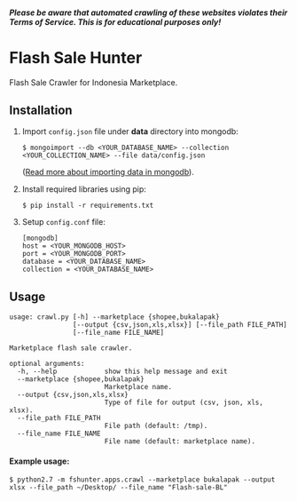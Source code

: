 ##### Please be aware that automated crawling of these websites violates their Terms of Service. This is for educational purposes only!

# Flash Sale Hunter
Flash Sale Crawler for Indonesia Marketplace.

## Installation
1. Import `config.json` file under **data** directory into mongodb:
    ```
    $ mongoimport --db <YOUR_DATABASE_NAME> --collection <YOUR_COLLECTION_NAME> --file data/config.json 
    ```
    ([Read more about importing data in mongodb](https://docs.mongodb.com/manual/reference/program/mongoimport/)).

2. Install required libraries using pip:
    ```
    $ pip install -r requirements.txt
    ```

3. Setup `config.conf` file:
    ```
    [mongodb]
    host = <YOUR_MONGODB_HOST>
    port = <YOUR_MONGODB_PORT>
    database = <YOUR_DATABASE_NAME>
    collection = <YOUR_DATABASE_NAME>
    ```
 
## Usage
```
usage: crawl.py [-h] --marketplace {shopee,bukalapak}
                [--output {csv,json,xls,xlsx}] [--file_path FILE_PATH]
                [--file_name FILE_NAME]

Marketplace flash sale crawler.

optional arguments:
  -h, --help            show this help message and exit
  --marketplace {shopee,bukalapak}
                        Marketplace name.
  --output {csv,json,xls,xlsx}
                        Type of file for output (csv, json, xls, xlsx).
  --file_path FILE_PATH
                        File path (default: /tmp).
  --file_name FILE_NAME
                        File name (default: marketplace name).
```

#### Example usage:
```
$ python2.7 -m fshunter.apps.crawl --marketplace bukalapak --output xlsx --file_path ~/Desktop/ --file_name "Flash-sale-BL"
```